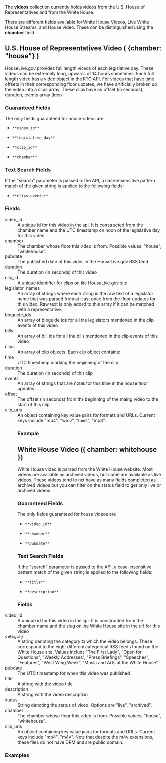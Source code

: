 The **videos** collection currently holds videos from the U.S. House of Representatives and from the White House.

There are different fields available for White House Videos, Live White House Streams, and House video. These can be distinguished using the **chamber** field.

## U.S. House of Representatives Video ( {chamber: "house"} )

   HouseLive.gov provides full length videos of each legislative day. These videos can be extremely long, upwards of 14 hours sometimes. Each full length video has a video object in the RTC API. For videos that have time offsets in their corresponding floor updates, we have artificially broken up the video into a clips array. These clips have an offset (in seconds), duration, events array (iden

###    Guaranteed Fields
   The only fields guaranteed for house videos are 


*     **video_id**
*     **legislative_day**
*     **clip_id**
*     **chamber**

###    Text Search Fields
   If the "search" parameter is passed to the API, a case-insensitive pattern match of the given string is        applied to the following fields:


*     **clips.events**

###    Fields 
   <dt>video_id</dt>
   <dd>A unique id for this video in the api. It is constructed from the chamber name and the UTC timestamp on noon of the legislative day for this video</dd>

   <dt>chamber</dt>
   <dd>The chamber whose floor this video is from. Possible values: "house", "whitehouse".</dd>

   <dt>pubdate</dt>
   <dd>The published date of this video in the HouseLive.gov RSS feed</dd>
 
   <dt>duration</dt>
   <dd>The duration (in seconds) of this video</dd>

   <dt>clip_id</dt>
   <dd>A unique identifier for clips on the HouseLive.gov site</dd>

   <dt>legislator_names</dt>
   <dd>An array of strings where each string is the raw text of a legislator name that was parsed from at least once from the floor updates for this video. Raw text is only added to this array if it can be matched with a representative.</dd>

   <dt>bioguide_ids</dt>
   <dd>An array of bioguide ids for all the legislators mentioned in the clip events of this video</dd>

   <dt>bills</dt>
   <dd>An array of bill ids for all the bills mentioned in the clip events of this video</dd>

   <dt>clips</dt>
   <dd>An array of clip objects. Each clip object contains:
   <dt>time</dt>
   <dd>UTC timestamp marking the beginning of the clip</dd>
   <dt>duration</dt>
   <dd>The duration (in seconds) of this clip</dd>
   <dt>events</dt>
   <dd>An array of strings that are notes for this time in the house floor updates</dd>
   <dt>offset</dt>
   <dd>The offset (in seconds) from the beginning of the maing video to the start of this clip</dd>
   </dd>   
   <dt>clip_urls</dt>
   <dd>An object containing key value pairs for formats and URLs. Current keys include "mp4", "wmv", "mms", "mp3".</d>


###  Example


## White House Video ({ chamber: whitehouse })
   White House video is parsed from the White House website. Most videos are available as archived videos, but some are available as live videos. These videos tend to not have as many fields completed as archived videos but you can filter on the status field to get only live or archived videos.

###    Guaranteed Fields
   The only fields guaranteed for house videos are 


*     **video_id**
*     **chamber**
*     **pubdate**

###    Text Search Fields
   If the "search" parameter is passed to the API, a case-insensitive pattern match of the given string is        applied to the following fields:


*     **title**
*     **description**

###    Fields
   <dt>video_id</dt>
   <dd>A unique id for this video in the api. It is constructed from the chamber name and the slug on the White House site in the url for this video</dd>

   <dt>category</dt>
   <dd>A string denoting the category to which the video belongs. These correspond to the eight different categorical RSS feeds found on the White House site. Values include "The First Lady", "Open for Questions", "Weekly Addresses", "Press Briefings", "Speeches", "Features", "West Wing Week", "Music and Arts at the White House"</dd>

   <dt>pubdate</dt>
   <dd>The UTC timestamp for when this video was published</dd>

   <dt>title</dt>
   <dd>A string with the video title</dd>
  
   <dt>description</dt>
   <dd>A string with the video description</dd>

   <dt>status</dt>
   <dd>String denoting the status of video. Options are "live", "archived".</dd>

   <dt>chamber</dt>
   <dd>The chamber whose floor this video is from. Possible values: "house", "whitehouse".</dd>

   <dt>clip_urls</dt>
   <dd>An object containing key value pairs for formats and URLs. Current keys include "mp4", "m4v". Note that despite the m4v extensions, these files do not have DRM and are public domain.</dd>


###   Examples






